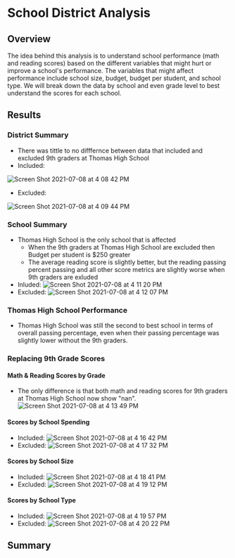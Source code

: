 # School District Analysis
## Overview
The idea behind this analysis is to understand school performance (math and reading scores) based on the different variables that might hurt or improve a school's performance. The variables that might affect performance include school size, budget, budget per student, and school type. We will break down the data by school and even grade level to best understand the scores for each school.

## Results
### District Summary
* There was tittle to no difffernce between data that included and excluded 9th graders at Thomas High School
* Included:

![Screen Shot 2021-07-08 at 4 08 42 PM](https://user-images.githubusercontent.com/82982180/124991092-d43b1700-e006-11eb-90a0-cf5340e32591.png)
* Excluded:

![Screen Shot 2021-07-08 at 4 09 44 PM](https://user-images.githubusercontent.com/82982180/124991193-f2a11280-e006-11eb-8718-f12913cb0e9a.png)
### School Summary
* Thomas High School is the only school that is affected
  * When the 9th graders at Thomas High School are excluded then Budget per student is $250 greater
  * The average reading score is slightly better, but the reading passing percent passing and all other score metrics are slightly worse when 9th graders are exluded
* Inluded:
![Screen Shot 2021-07-08 at 4 11 20 PM](https://user-images.githubusercontent.com/82982180/124991386-309e3680-e007-11eb-9f6e-d4dfdd676ab2.png)
* Excluded:
![Screen Shot 2021-07-08 at 4 12 07 PM](https://user-images.githubusercontent.com/82982180/124991431-44e23380-e007-11eb-973c-2f9023705a45.png)
### Thomas High School Performance
* Thomas High School was still the second to best school in terms of overall passing percentage, even when their passing percentage was slightly lower without the 9th graders.
### Replacing 9th Grade Scores
#### Math & Reading Scores by Grade
* The only difference is that both math and reading scores for 9th graders at Thomas High School now show "nan".
![Screen Shot 2021-07-08 at 4 13 49 PM](https://user-images.githubusercontent.com/82982180/124991616-81ae2a80-e007-11eb-9c15-9ff048b87d45.png)
#### Scores by School Spending
* Included:
![Screen Shot 2021-07-08 at 4 16 42 PM](https://user-images.githubusercontent.com/82982180/124991934-ec5f6600-e007-11eb-80b4-eaed011364b5.png)
* Excluded:
![Screen Shot 2021-07-08 at 4 17 32 PM](https://user-images.githubusercontent.com/82982180/124991999-05681700-e008-11eb-9e24-274fea41c0e1.png)
#### Scores by School Size
* Included:
![Screen Shot 2021-07-08 at 4 18 41 PM](https://user-images.githubusercontent.com/82982180/124992119-30526b00-e008-11eb-9b4c-3b207acba558.png)
* Excluded:
![Screen Shot 2021-07-08 at 4 19 12 PM](https://user-images.githubusercontent.com/82982180/124992161-4102e100-e008-11eb-8e45-238a8e75742a.png)
#### Scores by School Type
* Included:
![Screen Shot 2021-07-08 at 4 19 57 PM](https://user-images.githubusercontent.com/82982180/124992274-5bd55580-e008-11eb-9a70-c20d3aae77d6.png)
* Excluded:
![Screen Shot 2021-07-08 at 4 20 22 PM](https://user-images.githubusercontent.com/82982180/124992321-6bed3500-e008-11eb-9330-425b00699a1c.png)

## Summary
